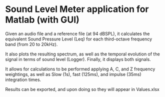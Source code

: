 # Sound Level Meter application for Matlab (with GUI)

Given an audio file and a reference file (at 94 dBSPL), it calculates
the equivalent Sound Pressure Level (Leq) for each third-octave
frequency band (from 20 to 20kHz). 

It also plots the resulting spectrum, as well as the temporal evolution of the signal in terms
of sound level (Logger). Finally, it displays both signals.


It allows for calculations to be performed applying A, C, and Z
frequency weightings, as well as Slow (1s), fast (125ms), and
impulse (35ms) integration times. 


Results can be exported, and upon doing so they will appear in
Values.xlsx
